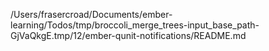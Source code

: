 /Users/frasercroad/Documents/ember-learning/Todos/tmp/broccoli_merge_trees-input_base_path-GjVaQkgE.tmp/12/ember-qunit-notifications/README.md
